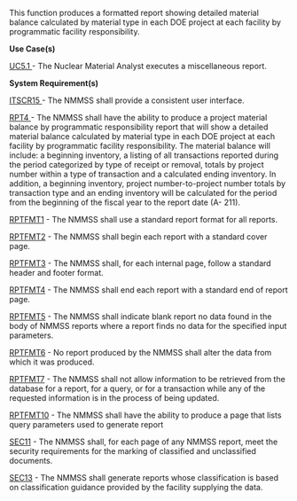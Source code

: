 This function produces a formatted report showing detailed material balance calculated by material type in each DOE project at each facility by programmatic facility responsibility.

**Use Case(s)**

<a href="https://dev.azure.com/Link-Technologies/NMMSS%20Requirements/_workitems/edit/776/" target="_blank">UC5.1 </a> - The Nuclear Material Analyst executes a miscellaneous report.

**System Requirement(s)**

<a href="https://dev.azure.com/Link-Technologies/NMMSS%20Requirements/_workitems/edit/640/" target="_blank">ITSCR15 </a> - The NMMSS shall provide a consistent user interface.

<a href="https://dev.azure.com/Link-Technologies/NMMSS%20Requirements/_workitems/edit/552/" target="_blank">RPT4 </a> -  The NMMSS shall have the ability to produce a project material balance by programmatic responsibility report that will show a detailed material balance calculated by material type in each DOE project at each facility by programmatic facility responsibility. The material balance will include: a beginning inventory, a listing of all transactions reported during the period categorized by type of receipt or removal, totals by project number within a type of transaction and a calculated ending inventory. In addition, a beginning inventory, project number-to-project number totals by transaction type and an ending inventory will be calculated for the period from the beginning of the fiscal year to the report date (A- 211).

<a href="https://dev.azure.com/Link-Technologies/NMMSS%20Requirements/_workitems/edit/435/" target="_blank">RPTFMT1</a> - The NMMSS shall use a standard report format for all reports.

<a href="https://dev.azure.com/Link-Technologies/NMMSS%20Requirements/_workitems/edit/631/" target="_blank">RPTFMT2</a> - The NMMSS shall begin each report with a standard cover page.

<a href="https://dev.azure.com/Link-Technologies/NMMSS%20Requirements/_workitems/edit/632/" target="_blank">RPTFMT3</a> - The NMMSS shall, for each internal page, follow a standard header and footer format.

<a href="https://dev.azure.com/Link-Technologies/NMMSS%20Requirements/_workitems/edit/633/" target="_blank">RPTFMT4</a> - The NMMSS shall end each report with a standard end of report page.

<a href="https://dev.azure.com/Link-Technologies/NMMSS%20Requirements/_workitems/edit/634/" target="_blank">RPTFMT5</a> - The NMMSS shall indicate blank report no data found in the body of NMMSS reports where a report finds no data for the specified input parameters.

<a href="https://dev.azure.com/Link-Technologies/NMMSS%20Requirements/_workitems/edit/635/" target="_blank">RPTFMT6</a> - No report produced by the NMMSS shall alter the data from which it was produced.

<a href="https://dev.azure.com/Link-Technologies/NMMSS%20Requirements/_workitems/edit/636/" target="_blank">RPTFMT7</a> - The NMMSS shall not allow information to be retrieved from the database for a report, for a query, or for a transaction while any of the requested information is in the process of being updated.

<a href="https://dev.azure.com/Link-Technologies/NMMSS%20Requirements/_workitems/edit/637/" target="_blank">RPTFMT10</a> - The NMMSS shall have the ability to produce a page that lists query parameters used to generate report

<a href="https://dev.azure.com/Link-Technologies/NMMSS%20Requirements/_workitems/edit/638/" target="_blank">SEC11</a> - The NMMSS shall, for each page of any NMMSS report, meet the security requirements for the marking of classified and unclassified documents.

<a href="https://dev.azure.com/Link-Technologies/NMMSS%20Requirements/_workitems/edit/291/" target="_blank">SEC13</a> - The NMMSS shall generate reports whose classification is based on classification guidance provided by the facility supplying the data.